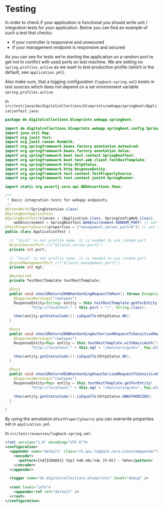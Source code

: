 # Testing

In order to check if your application is functional you should write unit / integration tests for your application. Below you can find an example of such a test that checks:

- if your controller is responsive and unsecured
- if your management endpoint is responsive and secured

As you can see for tests we’re starting the application on a random port to get not in conflict with used ports on test machine. We are setting no `spring.profiles.active` as we want to test production profile (which is the default, see `application.yml`).

Also make sure, that a logging configuration (`logback-spring.xml`) exists in test sources which does not depend on a set environment variable `spring.profiles.active`.

In `src/test/java/de/digitalcollections/blueprints/webapp/springboot/ApplicationTest.java`:

```java
package de.digitalcollections.blueprints.webapp.springboot;

import de.digitalcollections.blueprints.webapp.springboot.config.SpringConfigWebSecurity;
import java.util.Map;
import org.junit.Test;
import org.junit.runner.RunWith;
import org.springframework.beans.factory.annotation.Autowired;
import org.springframework.beans.factory.annotation.Value;
import org.springframework.boot.test.context.SpringBootTest;
import org.springframework.boot.test.web.client.TestRestTemplate;
import org.springframework.http.HttpStatus;
import org.springframework.http.ResponseEntity;
import org.springframework.test.context.TestPropertySource;
import org.springframework.test.context.junit4.SpringRunner;

import static org.assertj.core.api.BDDAssertions.then;

/**
 * Basic integration tests for webapp endpoints.
 */
@ExtendWith(SpringExtension.class)
@SpringBootApplication
@SpringBootTest(classes = {Application.class, SpringConfigWeb.class},
    webEnvironment = SpringBootTest.WebEnvironment.RANDOM_PORT) // set random webapp/server port
@TestPropertySource(properties = {"management.server.port=0"}) // set random management port
public class ApplicationTest {

  // "local" is not profile name, it is needed to use random port
  @LocalServerPort //("${local.server.port}")
  private int port;

  // "local" is not profile name, it is needed to use random port
  @LocalManagementPort //("${local.management.port}")
  private int mgt;

  @Autowired
  private TestRestTemplate testRestTemplate;

  @Test
  public void shouldReturn200WhenSendingRequestToRoot() throws Exception {
    @SuppressWarnings("rawtypes")
    ResponseEntity<String> entity = this.testRestTemplate.getForEntity(
            "http://localhost:" + this.port + "/", String.class);

    then(entity.getStatusCode()).isEqualTo(HttpStatus.OK);
  }

  @Test
  public void shouldReturn200WhenSendingAuthorizedRequestToSensitiveManagementEndpoint() throws Exception {
    @SuppressWarnings("rawtypes")
    ResponseEntity<Map> entity = this.testRestTemplate.withBasicAuth("admin", "secret").getForEntity(
            "http://localhost:" + this.mgt + "/monitoring/env", Map.class);

    then(entity.getStatusCode()).isEqualTo(HttpStatus.OK);
  }

  @Test
  public void shouldReturn401WhenSendingUnauthorizedRequestToSensitiveManagementEndpoint() throws Exception {
    @SuppressWarnings("rawtypes")
    ResponseEntity<Map> entity = this.testRestTemplate.getForEntity(
            "http://localhost:" + this.mgt + "/monitoring/env", Map.class);

    then(entity.getStatusCode()).isEqualTo(HttpStatus.UNAUTHORIZED);
  }

}
```

By using the annotation `@TestPropertySource` you can overwrite properties set in `application.yml`.

In `src/test/resources/logback-spring.xml`:

```xml
<?xml version="1.0" encoding="UTF-8"?>
<configuration>
  <appender name="default" class="ch.qos.logback.core.ConsoleAppender">
    <encoder>
      <pattern>[%d{ISO8601} %5p] %40.40c:%4L [%-8t] - %m%n</pattern>
    </encoder>
  </appender>

  <logger name="de.digitalcollections.blueprints" level="debug" />
    
  <root level="info">
    <appender-ref ref="default" />
  </root>
</configuration>
```
